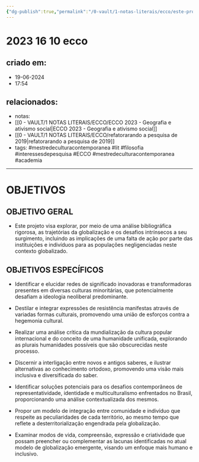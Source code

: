 ```yaml
---
{"dg-publish":true,"permalink":"/0-vault/1-notas-literais/ecco/este-projeto-visa-explorar-as-trajetorias-da-globalizacao-e-os-desafios-intrinsecos-a-seu-surgimento/","tags":["mestredeculturacontemporanea","lit","filosofia","interessesdepesquisa","ECCO","academia"],"dgHomeLink":true,"dgShowLocalGraph":true,"dgShowFileTree":true,"dgEnableSearch":true,"noteIcon":""}
---
```


# 2023 16 10 ecco

## criado em: 
- 19-06-2024
- 17:54
## relacionados:
- notas:
- [[0 - VAULT/1 NOTAS LITERAIS/ECCO/ECCO 2023 - Geografia e ativismo social\|ECCO 2023 - Geografia e ativismo social]]
- [[0 - VAULT/1 NOTAS LITERAIS/ECCO/refatorarando a pesquisa de 2019\|refatorarando a pesquisa de 2019]]
- tags: #mestredeculturacontemporanea #lit #filosofia #interessesdepesquisa #ECCO #mestredeculturacontemporanea #academia
---

# OBJETIVOS
## **OBJETIVO GERAL**

- Este projeto visa explorar, por meio de uma análise bibliográfica rigorosa, as trajetórias da globalização e os desafios intrínsecos a seu surgimento, incluindo as implicações de uma falta de ação por parte das instituições e indivíduos para as populações negligenciadas neste contexto globalizado.

## **OBJETIVOS ESPECÍFICOS**

- Identificar e elucidar redes de significado inovadoras e transformadoras presentes em diversas culturas minoritárias, que potencialmente desafiam a ideologia neoliberal predominante.

- Destilar e integrar expressões de resistência manifestas através de variadas formas culturais, promovendo uma união de esforços contra a hegemonia cultural.

- Realizar uma análise crítica da mundialização da cultura popular internacional e do conceito de uma humanidade unificada, explorando as plurais humanidades possíveis que são obscurecidas neste processo.

- Discernir a interligação entre novos e antigos saberes, e ilustrar alternativas ao conhecimento ortodoxo, promovendo uma visão mais inclusiva e diversificada do saber.

- Identificar soluções potenciais para os desafios contemporâneos de representatividade, identidade e multiculturalismo enfrentados no Brasil, proporcionando uma análise contextualizada dos mesmos.

- Propor um modelo de integração entre comunidade e indivíduo que respeite as peculiaridades de cada território, ao mesmo tempo que reflete a desterritorialização engendrada pela globalização.

- Examinar modos de vida, compreensão, expressão e criatividade que possam preencher ou complementar as lacunas identificadas no atual modelo de globalização emergente, visando um enfoque mais humano e inclusivo.
